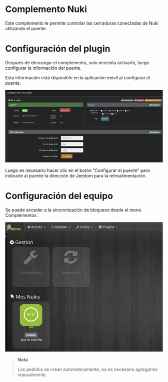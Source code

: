 # Complemento Nuki

Este complemento le permite controlar las cerraduras conectadas de Nuki utilizando el puente.

# Configuración del plugin

Después de descargar el complemento, solo necesita activarlo, luego configurar la información del puente.

Esta información está disponible en la aplicación móvil al configurar el puente.

![nuki1](./images/nuki1.png)

Luego es necesario hacer clic en el botón "Configurar el puente" para indicarle al puente la dirección de Jeedom para la retroalimentación.

# Configuración del equipo 

Se puede acceder a la sincronización de bloqueos desde el menú Complementos :

![nuki2](./images/nuki2.png)

> **Nota**
>
> Los pedidos se crean automáticamente, no es necesario agregarlos manualmente.
